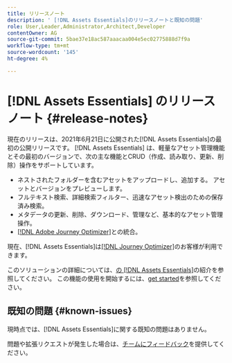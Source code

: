 ```yaml
---
title: リリースノート
description: ' [!DNL Assets Essentials]のリリースノートと既知の問題'
role: User,Leader,Administrator,Architect,Developer
contentOwner: AG
source-git-commit: 5bae37e18ac587aaacaa004e5ec02775888d7f9a
workflow-type: tm+mt
source-wordcount: '145'
ht-degree: 4%

---
```



# [!DNL Assets Essentials] のリリースノート  {#release-notes}

現在のリリースは、2021年6月21日に公開された[!DNL Assets Essentials]の最初の公開リリースです。 [!DNL Assets Essentials] は、軽量なアセット管理機能とその最初のバージョンで、次の主な機能とCRUD（作成、読み取り、更新、削除）操作をサポートしています。

* ネストされたフォルダーを含むアセットをアップロードし、追加する。 アセットとバージョンをプレビューします。
* フルテキスト検索、詳細検索フィルター、迅速なアセット検出のための保存済み検索。
* メタデータの更新、削除、ダウンロード、管理など、基本的なアセット管理操作。
* [[!DNL Adobe Journey Optimizer]](https://experienceleague.adobe.com/docs/journey-optimizer/using/create-messages/assets-essentials.html)との統合。

現在、[!DNL Assets Essentials]は[[!DNL Journey Optimizer]](https://experienceleague.adobe.com/docs/journey-optimizer.html)のお客様が利用できます。

このソリューションの詳細については、[の [!DNL Assets Essentials]](introduction.md)の紹介を参照してください。 この機能の使用を開始するには、[get started](/help/get-started.md)を参照してください。

## 既知の問題 {#known-issues}

現時点では、[!DNL Assets Essentials]に関する既知の問題はありません。

<!--
* Use assets that do not have whitespace in the file names. The replies to comments do not work for such assets.
-->

問題や拡張リクエストが発生した場合は、[チームにフィードバック](#provide-feedback)を提供してください。

